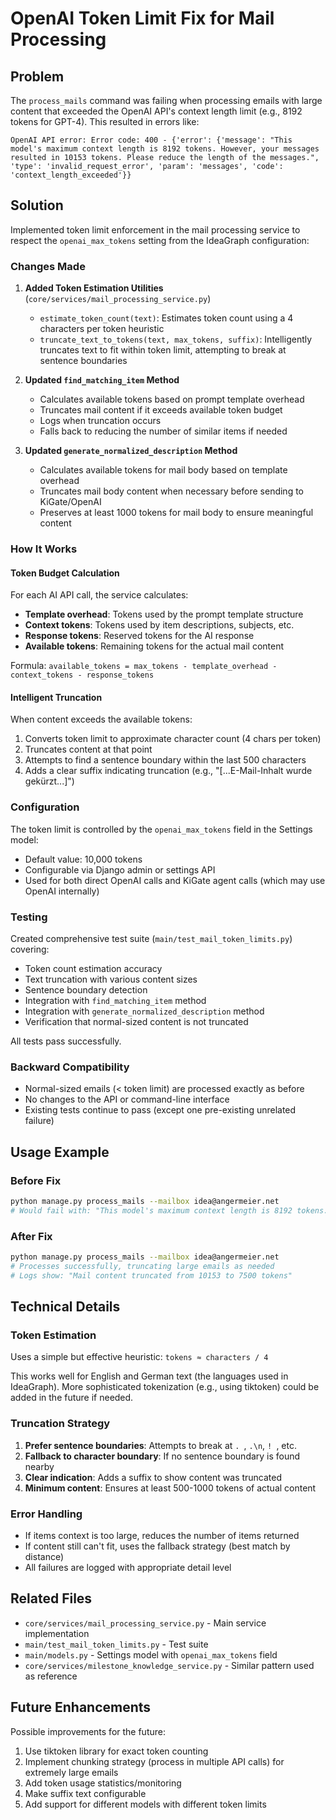 # OpenAI Token Limit Fix for Mail Processing

## Problem
The `process_mails` command was failing when processing emails with large content that exceeded the OpenAI API's context length limit (e.g., 8192 tokens for GPT-4). This resulted in errors like:

```
OpenAI API error: Error code: 400 - {'error': {'message': "This model's maximum context length is 8192 tokens. However, your messages resulted in 10153 tokens. Please reduce the length of the messages.", 'type': 'invalid_request_error', 'param': 'messages', 'code': 'context_length_exceeded'}}
```

## Solution
Implemented token limit enforcement in the mail processing service to respect the `openai_max_tokens` setting from the IdeaGraph configuration:

### Changes Made

1. **Added Token Estimation Utilities** (`core/services/mail_processing_service.py`)
   - `estimate_token_count(text)`: Estimates token count using a 4 characters per token heuristic
   - `truncate_text_to_tokens(text, max_tokens, suffix)`: Intelligently truncates text to fit within token limit, attempting to break at sentence boundaries

2. **Updated `find_matching_item` Method**
   - Calculates available tokens based on prompt template overhead
   - Truncates mail content if it exceeds available token budget
   - Logs when truncation occurs
   - Falls back to reducing the number of similar items if needed

3. **Updated `generate_normalized_description` Method**
   - Calculates available tokens for mail body based on template overhead
   - Truncates mail body content when necessary before sending to KiGate/OpenAI
   - Preserves at least 1000 tokens for mail body to ensure meaningful content

### How It Works

#### Token Budget Calculation
For each AI API call, the service calculates:
- **Template overhead**: Tokens used by the prompt template structure
- **Context tokens**: Tokens used by item descriptions, subjects, etc.
- **Response tokens**: Reserved tokens for the AI response
- **Available tokens**: Remaining tokens for the actual mail content

Formula: `available_tokens = max_tokens - template_overhead - context_tokens - response_tokens`

#### Intelligent Truncation
When content exceeds the available tokens:
1. Converts token limit to approximate character count (4 chars per token)
2. Truncates content at that point
3. Attempts to find a sentence boundary within the last 500 characters
4. Adds a clear suffix indicating truncation (e.g., "[...E-Mail-Inhalt wurde gekürzt...]")

### Configuration
The token limit is controlled by the `openai_max_tokens` field in the Settings model:
- Default value: 10,000 tokens
- Configurable via Django admin or settings API
- Used for both direct OpenAI calls and KiGate agent calls (which may use OpenAI internally)

### Testing
Created comprehensive test suite (`main/test_mail_token_limits.py`) covering:
- Token count estimation accuracy
- Text truncation with various content sizes
- Sentence boundary detection
- Integration with `find_matching_item` method
- Integration with `generate_normalized_description` method
- Verification that normal-sized content is not truncated

All tests pass successfully.

### Backward Compatibility
- Normal-sized emails (< token limit) are processed exactly as before
- No changes to the API or command-line interface
- Existing tests continue to pass (except one pre-existing unrelated failure)

## Usage Example

### Before Fix
```bash
python manage.py process_mails --mailbox idea@angermeier.net
# Would fail with: "This model's maximum context length is 8192 tokens..."
```

### After Fix
```bash
python manage.py process_mails --mailbox idea@angermeier.net
# Processes successfully, truncating large emails as needed
# Logs show: "Mail content truncated from 10153 to 7500 tokens"
```

## Technical Details

### Token Estimation
Uses a simple but effective heuristic: `tokens ≈ characters / 4`

This works well for English and German text (the languages used in IdeaGraph). More sophisticated tokenization (e.g., using tiktoken) could be added in the future if needed.

### Truncation Strategy
1. **Prefer sentence boundaries**: Attempts to break at `. `, `.\n`, `! `, etc.
2. **Fallback to character boundary**: If no sentence boundary is found nearby
3. **Clear indication**: Adds a suffix to show content was truncated
4. **Minimum content**: Ensures at least 500-1000 tokens of actual content

### Error Handling
- If items context is too large, reduces the number of items returned
- If content still can't fit, uses the fallback strategy (best match by distance)
- All failures are logged with appropriate detail level

## Related Files
- `core/services/mail_processing_service.py` - Main service implementation
- `main/test_mail_token_limits.py` - Test suite
- `main/models.py` - Settings model with `openai_max_tokens` field
- `core/services/milestone_knowledge_service.py` - Similar pattern used as reference

## Future Enhancements
Possible improvements for the future:
1. Use tiktoken library for exact token counting
2. Implement chunking strategy (process in multiple API calls) for extremely large emails
3. Add token usage statistics/monitoring
4. Make suffix text configurable
5. Add support for different models with different token limits

